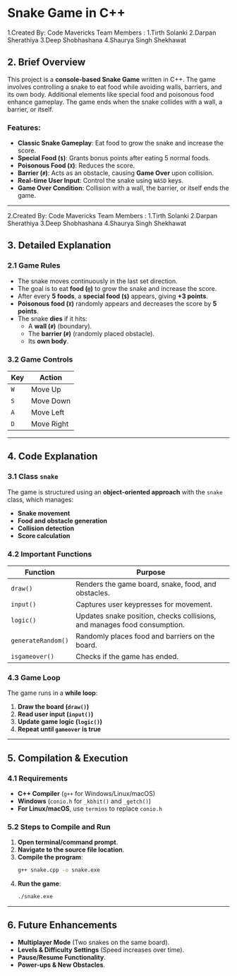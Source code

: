 # Snake Game in C++
1.Created By: Code Mavericks
     Team Members : 1.Tirth Solanki
		                2.Darpan Sherathiya
		                3.Deep Shobhashana
                    4.Shaurya Singh Shekhawat

## 2. Brief Overview
This project is a **console-based Snake Game** written in C++. The game involves controlling a snake to eat food while avoiding walls, barriers, and its own body. Additional elements like special food and poisonous food enhance gameplay. The game ends when the snake collides with a wall, a barrier, or itself.

### Features:
- **Classic Snake Gameplay**: Eat food to grow the snake and increase the score.
- **Special Food (`$`)**: Grants bonus points after eating 5 normal foods.
- **Poisonous Food (`X`)**: Reduces the score.
- **Barrier (`#`)**: Acts as an obstacle, causing **Game Over** upon collision.
- **Real-time User Input**: Control the snake using `WASD` keys.
- **Game Over Condition**: Collision with a wall, the barrier, or itself ends the game.

---
   2.Created By: Code Mavericks
     Team Members : 1.Tirth Solanki
		    2.Darpan Sherathiya
		    3.Deep Shobhashana
        4.Shaurya Singh Shekhawat			
## 3. Detailed Explanation

### 2.1 Game Rules
- The snake moves continuously in the last set direction.
- The goal is to eat **food (`@`)** to grow the snake and increase the score.
- After every **5 foods**, a **special food (`$`)** appears, giving **+3 points**.
- **Poisonous food (`X`)** randomly appears and decreases the score by **5 points**.
- The snake **dies** if it hits:
  - A **wall (`#`)** (boundary).
  - The **barrier (`#`)** (randomly placed obstacle).
  - Its **own body**.

### 3.2 Game Controls
| Key  | Action  |
|------|--------|
| `W`  | Move Up |
| `S`  | Move Down |
| `A`  | Move Left |
| `D`  | Move Right |

---

## 4. Code Explanation

### 3.1 Class `snake`
The game is structured using an **object-oriented approach** with the `snake` class, which manages:
- **Snake movement**
- **Food and obstacle generation**
- **Collision detection**
- **Score calculation**

### 4.2 Important Functions
| Function | Purpose |
|----------|---------|
| `draw()` | Renders the game board, snake, food, and obstacles. |
| `input()` | Captures user keypresses for movement. |
| `logic()` | Updates snake position, checks collisions, and manages food consumption. |
| `generateRandom()` | Randomly places food and barriers on the board. |
| `isgameover()` | Checks if the game has ended. |

### 4.3 Game Loop
The game runs in a **while loop**:
1. **Draw the board (`draw()`)**
2. **Read user input (`input()`)**
3. **Update game logic (`logic()`)**
4. **Repeat until `gameover` is true**

---

## 5. Compilation & Execution

### 4.1 Requirements
- **C++ Compiler** (`g++` for Windows/Linux/macOS)
- **Windows** (`conio.h` for `_kbhit()` and `_getch()`)
- **For Linux/macOS**, use `termios` to replace `conio.h`

### 5.2 Steps to Compile and Run
1. **Open terminal/command prompt**.
2. **Navigate to the source file location**.
3. **Compile the program**:
   ```sh
   g++ snake.cpp -o snake.exe
   ```
4. **Run the game**:
   ```sh
   ./snake.exe
   ```

---

## 6. Future Enhancements
- **Multiplayer Mode** (Two snakes on the same board).
- **Levels & Difficulty Settings** (Speed increases over time).
- **Pause/Resume Functionality**.
- **Power-ups & New Obstacles**.


